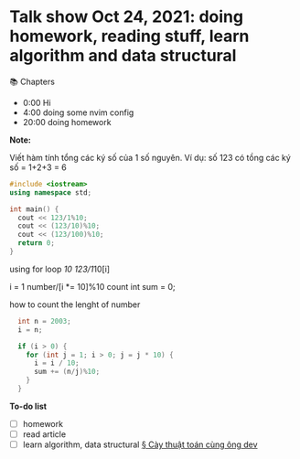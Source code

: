 # Talk show Oct 24, 2021: doing homework, reading stuff, learn algorithm and data structural

📚 Chapters

- 0:00 Hi
- 4:00 doing some nvim config
- 20:00 doing homework

**Note:**

Viết hàm tính tổng các ký số của 1 số nguyên.
Ví dụ: số 123 có tồng các ký số = 1+2+3 = 6

```cpp
#include <iostream>
using namespace std;

int main() {
  cout << 123/1%10;
  cout << (123/10)%10;
  cout << (123/100)%10;
  return 0;
}
```

using for loop *10 123/1*10[i]

i = 1
number/[i *= 10]%10
count
int sum = 0;

how to count the lenght of number

```cpp
  int n = 2003;
  i = n;

  if (i > 0) {
    for (int j = 1; i > 0; j = j * 10) {
      i = i / 10;
      sum += (n/j)%10;
    }
  }


```

**To-do list**

- [ ] homework
- [ ] read article
- [ ] learn algorithm, data structural [§ Cày thuật toán cùng ông dev](20211017204627.md)
